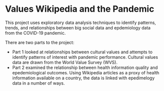# Values Wikipedia and the Pandemic

This project uses exploratory data analysis techniques to identify patterns, trends, and relationships between big social data and epdemiology data from the COVID-19 pandemic. 

There are two parts to the project:
* Part 1 looked at relationships between cultural values and attempts to identify patterns of interest with pandemic performance. Cultural values data are drawn from the World Value Survey (WVS).
* Part 2 examined the relationship between health information quality and epedemiological outcomes. Using Wikipedia articles as a proxy of health information available on a country, the data is linked with epedimelogy data in a number of ways.
